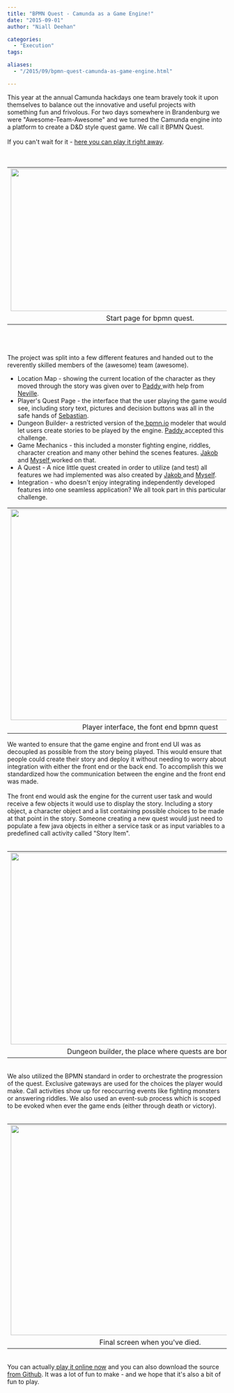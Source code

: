 ```yaml
---
title: "BPMN Quest - Camunda as a Game Engine!"
date: "2015-09-01"
author: "Niall Deehan"

categories:
  - "Execution"
tags: 

aliases:
  - "/2015/09/bpmn-quest-camunda-as-game-engine.html"

---
```


<div>
This year at the annual Camunda hackdays one team bravely took it upon themselves to balance out the innovative and useful projects with something fun and frivolous. For two days somewhere in Brandenburg we were "Awesome-Team-Awesome" and we turned the Camunda engine into a platform to create a D&amp;D style quest game. We call it BPMN Quest.<br />
<br />
If you can't wait for it - <a href="http://ec2-52-19-141-24.eu-west-1.compute.amazonaws.com:8080/CharacterCreator/frontend/?game=adventure">here you can play it right away</a>.<br />
<br />
<div class="separator" style="clear: both; text-align: center;">
</div>
<br />
<table align="center" cellpadding="0" cellspacing="0" class="tr-caption-container" style="margin-left: auto; margin-right: auto; text-align: center;"><tbody>
<tr><td style="text-align: center;"><a href="http://4.bp.blogspot.com/-nFSdVVfG5C0/VeVvooqds9I/AAAAAAAAAJw/ykL0zLjW3x0/s1600/startScreen.PNG" imageanchor="1" style="margin-left: auto; margin-right: auto;"><img border="0" height="327" src="http://4.bp.blogspot.com/-nFSdVVfG5C0/VeVvooqds9I/AAAAAAAAAJw/ykL0zLjW3x0/s640/startScreen.PNG" width="640" /></a></td></tr>
<tr><td class="tr-caption" style="text-align: center;">Start page for bpmn quest.</td></tr>
</tbody></table>
<br />
<br />
<a name='more'></a><br />
The project was split into a few different features and handed out to the reverently skilled members of the (awesome) team (awesome).<br />
<ul>
<li>Location Map - showing the current location of the character as they moved through the story was given over to <a href="https://github.com/pedesen">Paddy </a>with help from <a href="https://github.com/quoka">Neville</a>.</li>
<li>Player's Quest Page - the interface that the user playing the game would see, including story text, pictures and decision buttons was all in the safe hands of <a href="https://github.com/SebastianStamm">Sebastian</a>.</li>
<li>Dungeon Builder- a restricted version of the<a href="http://bpmn.io/"> bpmn.io</a> modeler that would let users create stories to be played by the engine. <a href="https://github.com/pedesen">Paddy </a>accepted this challenge. </li>
<li>Game Mechanics - this included a monster fighting engine, riddles, character creation and many other behind the scenes features. <a href="https://github.com/jakobfreund">Jakob </a>and <a href="https://github.com/NPDeehan/">Myself </a>worked on that.</li>
<li>A Quest - A nice little quest created in order to utilize (and test) all features we had implemented was also created by <a href="https://github.com/jakobfreund">Jakob </a>and <a href="https://github.com/NPDeehan/">Myself</a>. </li>
<li>Integration - who doesn't enjoy integrating independently developed features into one seamless application? We all took part in this particular challenge. </li>
</ul>
<table align="center" cellpadding="0" cellspacing="0" class="tr-caption-container" style="margin-left: auto; margin-right: auto; text-align: center;"><tbody>
<tr><td style="text-align: center;"><a href="http://3.bp.blogspot.com/-cXb-m6l7UL4/VeVvp0fmgoI/AAAAAAAAAKA/ua9zZkHNXe0/s1600/startgame.PNG" imageanchor="1" style="margin-left: auto; margin-right: auto;"><img border="0" height="484" src="http://3.bp.blogspot.com/-cXb-m6l7UL4/VeVvp0fmgoI/AAAAAAAAAKA/ua9zZkHNXe0/s640/startgame.PNG" width="640" /></a></td></tr>
<tr><td class="tr-caption" style="text-align: center;">Player interface, the font end bpmn quest</td></tr>
</tbody></table>
We wanted to ensure that the game engine and front end UI was as decoupled as possible from the story being played. This would ensure that people could create their story and deploy it without needing to worry about integration with either the front end or the back end. To accomplish this we standardized how the communication between the engine and the front end was made.<br />
<br />
The front end would ask the engine for the current user task and would receive a few objects it would use to display the story. Including a story object, a character object and a list containing possible choices to be made at that point in the story. Someone creating a new quest would just need to populate a few java objects in either a service task or as input variables to a predefined call activity called "Story Item". <br />
<br />
<table align="center" cellpadding="0" cellspacing="0" class="tr-caption-container" style="margin-left: auto; margin-right: auto; text-align: center;"><tbody>
<tr><td style="text-align: center;"><a href="http://1.bp.blogspot.com/-twJQUwdVr2Q/VeVvoJfWaNI/AAAAAAAAAKE/6cJBck2KBYs/s1600/dungeon-builder.gif" imageanchor="1" style="margin-left: auto; margin-right: auto;"><img border="0" height="440" src="http://1.bp.blogspot.com/-twJQUwdVr2Q/VeVvoJfWaNI/AAAAAAAAAKE/6cJBck2KBYs/s640/dungeon-builder.gif" width="640" /></a></td></tr>
<tr><td class="tr-caption" style="text-align: center;">Dungeon builder, the place where quests are born.</td></tr>
</tbody></table>
<br />
We also utilized the BPMN standard in order to orchestrate the progression of the quest. Exclusive gateways are used for the choices the player would make. Call activities show up for reoccurring events like fighting monsters or answering riddles. We also used an event-sub process which is scoped to be evoked when ever the game ends (either through death or victory).<br />
<br />
<table align="center" cellpadding="0" cellspacing="0" class="tr-caption-container" style="margin-left: auto; margin-right: auto; text-align: center;"><tbody>
<tr><td style="text-align: center;"><a href="http://2.bp.blogspot.com/-i5ETKLuWnpY/VeVvowzTYaI/AAAAAAAAAJ4/9MskRk9qNl4/s1600/You%2527re%2BDead.PNG" imageanchor="1" style="margin-left: auto; margin-right: auto;"><img border="0" height="482" src="http://2.bp.blogspot.com/-i5ETKLuWnpY/VeVvowzTYaI/AAAAAAAAAJ4/9MskRk9qNl4/s640/You%2527re%2BDead.PNG" width="640" /></a></td></tr>
<tr><td class="tr-caption" style="text-align: center;">Final screen when you've died. </td></tr>
</tbody></table>
<br />
You can actually<a href="http://ec2-52-19-141-24.eu-west-1.compute.amazonaws.com:8080/CharacterCreator/frontend/?game=adventure"> play it online now</a> and you can also download the source <a href="https://github.com/NPDeehan/bpmn-quest">from Github</a>. It was a lot of fun to make - and we hope that it's also a bit of fun to play.
</div>